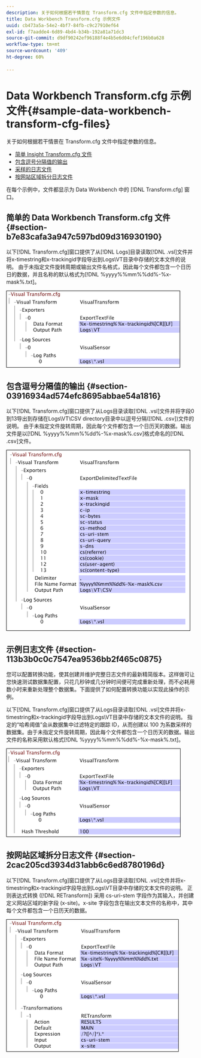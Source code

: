 ```yaml
---
description: 关于如何根据若干情景在 Transform.cfg 文件中指定参数的信息。
title: Data Workbench Transform.cfg 示例文件
uuid: cb473a5a-54e2-4bf7-84fb-c9c27910ef64
exl-id: f7aadde4-6d89-4bd4-b34b-192a81a71dc3
source-git-commit: d9df90242ef96188f4e4b5e6d04cfef196b0a628
workflow-type: tm+mt
source-wordcount: '409'
ht-degree: 60%

---
```


# Data Workbench Transform.cfg 示例文件{#sample-data-workbench-transform-cfg-files}

关于如何根据若干情景在 Transform.cfg 文件中指定参数的信息。

* [简单 Insight Transform.cfg 文件](../../../../../home/c-dataset-const-proc/c-transf-func/c-config-files-transf/t-ins-transf-file/c-sample-transf-files.md#section-b7e83cafa3a947c597bd09d316930190)
* [包含逗号分隔值的输出](../../../../../home/c-dataset-const-proc/c-transf-func/c-config-files-transf/t-ins-transf-file/c-sample-transf-files.md#section-03916934ad574efc8695abbae54a1816)
* [采样的日志文件](../../../../../home/c-dataset-const-proc/c-transf-func/c-config-files-transf/t-ins-transf-file/c-sample-transf-files.md#section-113b3b0c0c7547ea9536bb2f465c0875)
* [按网站区域拆分日志文件](../../../../../home/c-dataset-const-proc/c-transf-func/c-config-files-transf/t-ins-transf-file/c-sample-transf-files.md#section-2cac205cd3934d31abb6c6ed8780196d)

在每个示例中，文件都显示为 Data Workbench 中的 [!DNL Transform.cfg] 窗口。

## 简单的 Data Workbench Transform.cfg 文件 {#section-b7e83cafa3a947c597bd09d316930190}

以下[!DNL Transform.cfg]窗口提供了从[!DNL Logs]目录读取[!DNL .vsl]文件并将x-timestring和x-trackingid字段导出到Logs\VT目录中存储的文本文件的说明。 由于未指定文件旋转周期或输出文件名格式，因此每个文件都包含一个日历日的数据，并且名称的默认格式为[!DNL %yyyy%%mm%%dd%-%x-mask%.txt]。

![](assets/cfg_VisualTransform_SimpleExample.png)

## 包含逗号分隔值的输出 {#section-03916934ad574efc8695abbae54a1816}

以下[!DNL Transform.cfg]窗口提供了从Logs目录读取[!DNL .vsl]文件并将字段0到13导出到存储在Logs\VT\CSV directory目录中以逗号分隔([!DNL .csv])文件的说明。 由于未指定文件旋转周期，因此每个文件都包含一个日历天的数据。输出文件是以[!DNL %yyyy%%mm%%dd%-%x-mask%.csv]格式命名的[!DNL .csv]文件。

![](assets/cfg_VisualTransform_CSVExample.png)

## 示例日志文件 {#section-113b3b0c0c7547ea9536bb2f465c0875}

您可以配置转换功能，使其创建并维护完整日志文件的最新精简版本。这样做可让您快速测试数据集配置，只花几秒钟或几分钟时间便可完成重新处理，而不必耗用数小时来重新处理整个数据集。下面提供了如何配置转换功能以实现此操作的示例。

以下[!DNL Transform.cfg]窗口提供了从Logs目录读取[!DNL .vsl]文件并将x-timestring和x-trackingid字段导出到Logs\VT目录中存储的文本文件的说明。 指定的“哈希阈值”会从数据集中过滤特定的跟踪 ID，从而创建以 100 为系数采样的数据集。由于未指定文件旋转周期，因此每个文件都包含一个日历天的数据。输出文件的名称采用默认格式[!DNL %yyyy%%mm%%dd%-%x-mask%.txt]。

![](assets/cfg_VisualTransform_SampledExample.png)

## 按网站区域拆分日志文件 {#section-2cac205cd3934d31abb6c6ed8780196d}

以下[!DNL Transform.cfg]窗口提供了从Logs目录读取[!DNL .vsl]文件并将x-timestring和x-trackingid字段导出到Logs\VT目录中存储的文本文件的说明。 正则表达式转换 ([!DNL RETransform]) 采用 cs-uri-stem 字段作为其输入，并创建定义网站区域的新字段 (x-site)。x-site 字段包含在输出文本文件的名称中，其中每个文件都包含一个日历天的数据。

![](assets/cfg_VisualTransform_SplittingExample.png)
